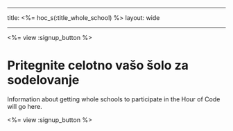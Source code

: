 * * *

title: <%= hoc_s(:title_whole_school) %> layout: wide

* * *

<%= view :signup_button %>

# Pritegnite celotno vašo šolo za sodelovanje

Information about getting whole schools to participate in the Hour of Code will go here.

<%= view :signup_button %>